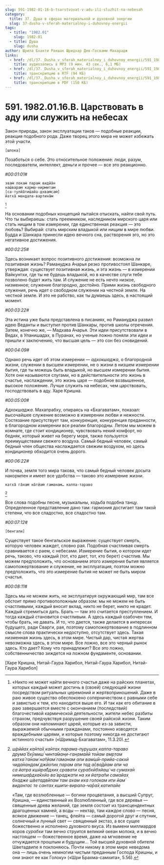 ```yaml
---
slug: 591-1982-01-16-b-tsarstvovat-v-adu-ili-sluzhit-na-nebesah
category:
  title: 37. Душа в сферах материальной и духовной энергии
  slug: 37-dusha-v-sferah-materialnoy-i-duhovnoy-energii
tags:
  - title: "1982.01"
    slug: 1982-01
  - title: Душа
    slug: dusha
author: Шрила Бхакти Ракшак Шридхар Дев-Госвами Махарадж
links:
  - href: /dl/37._Dusha_v_sferah_materialnoy_i_duhovnoy_energii/591_1982.01.16.B_SridharMj_Tcarstvovat_v_adu_ili_slujit_na_nebesah.mp3
    title: аудиозапись в MP3 (9 мин. 43 сек., 6,1 МБ)
  - href: /dl/37._Dusha_v_sferah_materialnoy_i_duhovnoy_energii/591_1982.01.16.B_SridharMj_Tcarstvovat_v_adu_ili_slujit_na_nebesah.rtf
    title: транскрипцию в RTF (94 КБ)
  - href: /dl/37._Dusha_v_sferah_materialnoy_i_duhovnoy_energii/591_1982.01.16.B_SridharMj_Tcarstvovat_v_adu_ili_slujit_na_nebesah.pdf
    title: транскрипцию в PDF (150 КБ)
---
```


# 591. 1982.01.16.B. Царствовать в аду или служить на небесах

Закон природы, закон эксплуатации таков — подобные реакции, реакция подобного рода. Даже творец этого мира не может избежать этой участи.

    [шлока]

Позаботься о себе. Это относительное положение: люди, разум, последователи, интеллект, деньги и прочее — все это реакционно.

*#00:01:01#*

    эвам̇ локам̇ парам̇ видйа̄н
    наш́варам̇ карма-нирмитам
    [са-тулйа̄тиш́айа-дхвам̇сам̇]
    йатха̄ ман̣д̣ала-вартина̄м
[^_ftn1]

На основании подобных концепций пытайся отыскать, найти свой путь. Что ты выбираешь: стать преемником, наследником мирского царя или стать нищим в том измерении, где единственная реакция — это любовь? Выбирай: стать мирским владыкой или нищим в мире любви. Будда и Шанкара принесли идею вечного сна, растворения эго, но это негативное достижения.

*#00:02:25#*

Здесь возникает вопрос позитивного достижения: возможна ли позитивная жизнь? Рамануджа Ачарья резко противостоял Шанкаре, утверждая: существует позитивная жизнь, и эта жизнь — в измерении Вайкунтхи, где ты не будешь владыкой, но в качестве слуги тебе позволено будет жить там. И служение не есть нечто низкое, низменное; служение благородно, достойно. Прими жизнь свободного служения, речь идет о свободном служении на честной земле. На честной земле. И это не рабство, как ты думаешь здесь, в настоящий момент.

*#00:03:22#*

Эта истина уже была представлена в писаниях, но Рамануджа развил идею Веданты и выступил против Шанкары, против школы отречения. Затем, конечно же, — Мадхава Ачарья. Эти идеи присутствовали в Ведах, в Упанишадах, в Пуранах, но ученые ложно поняли эти идеи и пришли к заключению, что высшая цель — это сон без сновидений.

*#00:04:09#*

Однако речь идет об этом измерении — *адхокшаджа*, о благородной жизни, служении в высшем измерении, не о жизни в низшем измерении бытия, где ты можешь быть владыкой, но высшем измерении бытия. Хотя они называются слугами, но в действительности это жизнь в счастье, наслаждении, это жизнь царя — подобное возвышенное, высокое положение. Лучше служить на небесах, чем царствовать, господствовать в аду. Харе Кришна.

*#00:05:00#*

*Адхокшаджа*. Махапрабху, опираясь на «Бхагаватам», показал: высочайшее служение возможно в измерении любви и нежности. Состязание присутствует там, конкуренция, конкуренция преданности, в благородном измерении все реалии благородны. Летом мы можем в комнате, где стоит кондиционер, чувствовать некий комфорт, но бедняк, который живет на берегу моря, также пользуется преимуществами свежего воздуха. Самый бедный человек, самый бедный член общества наслаждается свежим воздухом, но здесь кондиционер обходится очень дорого.

*#00:06:22#*

И почва, земля того мира такова, что самый бедный человек досыта накормлен и имеет все удобства — таково это измерение жизни.

    катха̄ га̄нам̇ на̄т̣йам̇ гаманам… калпа-тараво
[^_ftn2]

Все слова подобны песне, музыкальны, ходьба подобна танцу. Определенное представление дано там: гармония достигает там такой степени, что все сладостно, все сладостно там.

*#00:07:12#*

    [бенгали]

Существует такое бенгальское выражение: существует смерть, которую человек жаждет, словно рая. Подобная счастливая смерть сравнивается с раем, с небесами. Измерение бытия, о котором идет речь, таково, что каждый (тот, кто дает, тот, кто берет) счастлив. Мы можем предположить, что основанием этого измерения бытия является самопожертвование и служение, не эксплуатация, поэтом можно предположить, что это измерение бытия не может не быть миром счастья.

*#00:08:11#*

Здесь мы не можем жить, не эксплуатируя окружающий мир, там все обстоит прямо противоположным образом: мы не можем не быть счастливыми, каждый вносит вклад, никто не берет, никто не крадет. Каждый стремиться дать. Брать — там это считается преступлением. И тогда каждый становится счастливым. А здесь каждый озабочен тем, чтобы брать, не давать. И то, что дается, также делается в интересах будущего, ради Сварги, рая, поэтому самопожертвование в подлинном смысле слова практически недоступно, отсутствует здесь. Такая низменная жизнь здесь, в этом мире. Чистый дар, чистая жертва невозможна здесь, в этом мире. Все ложно, все это черный рынок здесь. Кто дает? Кому что принадлежит? Все это ложно, собственничество зиждется на ложном фундаменте, основании.

[Харе Кришна, Нитай-Гаура Харибол, Нитай-Гаура Харибол, Нитай-Гаура Харибол]



[^_ftn1]: «Никто не может найти вечного счастья даже на райских планетах, которых каждый может достичь в (своей) следующей жизни посредством ритуальных церемоний и жертвоприношений. Даже в раю живое существо обеспокоено соперничеством с равными себе и завистью к тем, кто находится выше его. И так как его обитание в раю завершается вместе с окончанием (последствий) благочестивой кармической деятельности, жители небес разбиты страхом, предчувствуя разрушение своей райской жизни. Таким образом они напоминают царей, которые из-за зависти, выражаемой обычными гражданами, постоянно изводятся враждебными царями, и которые поэтому никогда не достигают истинного счастья» («Шримад-Бхагаватам», 11.3.20).

[^_ftn2]: *ш́рӣйах̣ ка̄нта̄х̣ ка̄нтах̣ парама-пурушах̣ калпа-тараво*\
    *друма̄ бхӯмиш́ чинта̄ман̣и-ган̣амайӣ тойам амр̣там*\
    *катха̄ га̄нам̇ на̄т̣йам̇ гаманам апи вам̇ш́ӣ-прийа-сакхӣ*\
    *чида̄нандам̇ джйотих̣ парам апи тад а̄сва̄дйам апи ча*\
    *са йатра кшӣра̄бдхих̣ сравати сурабхӣбхйаш́ ча сумаха̄н*\
    *нимеша̄рдха̄кхйо ва̄ враджати на хи йатра̄пи самайах̣*\
    *бхадже ш́ветадвӣпам̇ там ахам иха голокам ити йам̇*\
    *видантас те сантах̣ кшити-вирала-ча̄ра̄х̣ катипайе*

    «Там, где возлюбленные — богини процветания, а высший Супруг, Кришна, — единственный их Возлюбленный, где все деревья — священные древа желаний, где земля состоит из трансцендентных драгоценных камней, а воды — нектар, там каждое слово — песня, всякое движение — танец, флейта — самый дорогой друг и спутник, солнечный и лунный свет — священный экстаз, а все сущее божественно и исполнено духовного вкуса. Из вымени миллиардов коров *сурабхи* там вечно струится великий океан молока, и в вечно настоящем — божественное время, даже на мгновение не отчуждается прошлым и будущим… Той высшей духовной обители Шветадвипе я поклоняюсь. Почти никому в этом мире неведома она — лишь очень немногим чистым преданным Господа Кришны, и они знают ее как Голоку» («Шри Брахма-самхита», 5.56).


